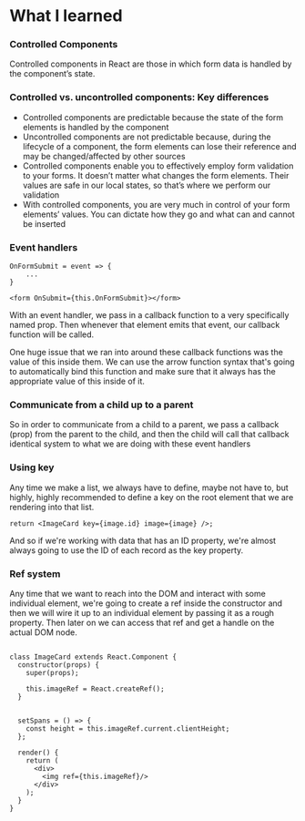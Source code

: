 # What I learned

### Controlled Components

Controlled components in React are those in which form data is handled by the component’s state.

### Controlled vs. uncontrolled components: Key differences

- Controlled components are predictable because the state of the form elements is handled by the component
- Uncontrolled components are not predictable because, during the lifecycle of a component, the form elements can lose their reference and may be changed/affected by other sources
- Controlled components enable you to effectively employ form validation to your forms. It doesn’t matter what changes the form elements. Their values are safe in our local states, so that’s where we perform our validation
- With controlled components, you are very much in control of your form elements’ values. You can dictate how they go and what can and cannot be inserted

### Event handlers

```
OnFormSubmit = event => {
    ...
}

<form OnSubmit={this.OnFormSubmit}></form>
```

With an event handler, we pass in a callback function to a very specifically named prop. Then whenever that element emits that event, our callback function will be called.

One huge issue that we ran into around these callback functions was the value of this inside them. We can use the arrow function syntax that's going to automatically bind this function and make sure that it always has the appropriate value of this inside of it.

### Communicate from a child up to a parent

So in order to communicate from a child to a parent, we pass a callback (prop) from the parent to the child, and then the child will call that callback identical system to what we are doing with these event handlers

### Using key

Any time we make a list, we always have to define, maybe not have to, but highly, highly recommended to define a key on the root element that we are rendering into that list.

```
return <ImageCard key={image.id} image={image} />;
```

And so if we're working with data that has an ID property, we're almost always going to use the ID of each record as the key property.

### Ref system

Any time that we want to reach into the DOM and interact with some individual element, we're going to create a ref inside the constructor and then we will wire it up to an individual element by passing it as a rough property. Then later on we can access that ref and get a handle on the actual DOM node.

```

class ImageCard extends React.Component {
  constructor(props) {
    super(props);

    this.imageRef = React.createRef();
  }


  setSpans = () => {
    const height = this.imageRef.current.clientHeight;
  };

  render() {
    return (
      <div>
        <img ref={this.imageRef}/>
      </div>
    );
  }
}
```
